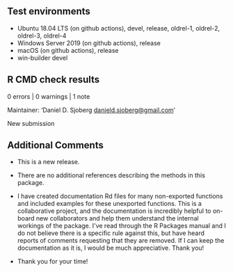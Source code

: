 ## Test environments
* Ubuntu 18.04 LTS (on github actions), devel, release, oldrel-1, oldrel-2, oldrel-3, oldrel-4
* Windows Server 2019 (on github actions), release
* macOS (on github actions), release
* win-builder devel

## R CMD check results

0 errors | 0 warnings | 1 note

  Maintainer: ‘Daniel D. Sjoberg <danield.sjoberg@gmail.com>’
  
  New submission

## Additional Comments

* This is a new release.

* There are no additional references describing the methods in this package.

* I have created documentation Rd files for many non-exported functions and included examples for these unexported functions. This is a collaborative project, and the documentation is incredibly helpful to on-board new collaborators and help them understand the internal workings of the package. I've read through the R Packages manual and I do not believe there is a specific rule against this, but have heard reports of comments requesting that they are removed. If I can keep the documentation as it is, I would be much appreciative. Thank you!

* Thank you for your time!
